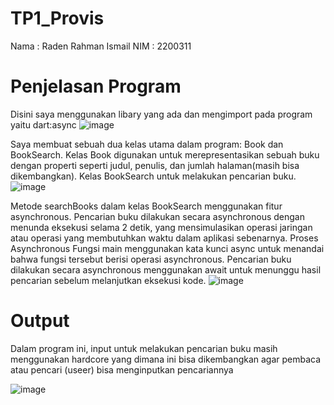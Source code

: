 # TP1_Provis
Nama : Raden Rahman Ismail 
NIM : 2200311

# Penjelasan Program
Disini saya menggunakan libary yang ada dan mengimport pada program yaitu dart:async
![image](https://github.com/SuraGendil/TP1_Provis/assets/117885047/3655ec7c-c8e3-402c-8379-ba6b6a7d90cb)


Saya membuat sebuah dua kelas utama dalam program: Book dan BookSearch.
Kelas Book digunakan untuk merepresentasikan sebuah buku dengan properti seperti judul, penulis, dan jumlah halaman(masih bisa dikembangkan).
Kelas BookSearch untuk melakukan pencarian buku.
![image](https://github.com/SuraGendil/TP1_Provis/assets/117885047/62dbe168-09af-4a5e-a0b7-35d9fa99eef0)

Metode searchBooks dalam kelas BookSearch menggunakan fitur asynchronous. Pencarian buku dilakukan secara asynchronous dengan menunda eksekusi selama 2 detik, yang mensimulasikan operasi jaringan atau operasi yang membutuhkan waktu dalam aplikasi sebenarnya.
Proses Asynchronous Fungsi main menggunakan kata kunci async untuk menandai bahwa fungsi tersebut berisi operasi asynchronous. Pencarian buku dilakukan secara asynchronous menggunakan await untuk menunggu hasil pencarian sebelum melanjutkan eksekusi kode.
![image](https://github.com/SuraGendil/TP1_Provis/assets/117885047/d510a10a-8356-45e8-a6ac-42d25e5c9707)

# Output
Dalam program ini, input untuk melakukan pencarian buku masih menggunakan hardcore yang dimana ini bisa dikembangkan agar pembaca atau pencari (useer) bisa menginputkan pencariannya

![image](https://github.com/SuraGendil/TP1_Provis/assets/117885047/bedccd8f-6878-418c-9175-74f9555b9ca7)




